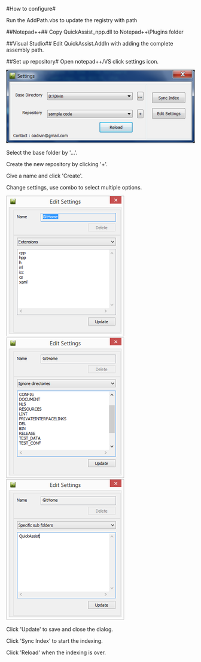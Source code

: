 #How to configure#

Run the AddPath.vbs to update the registry with path

##Notepad++##
Copy QuickAssist_npp.dll to Notepad++\Plugins folder 

##Visual Studio##
Edit QuickAssist.AddIn with adding the complete assembly path.

##Set up repository#
Open notepad++/VS click settings icon.
<div style="img-align:center"><img src ="screenshots/settings.png" /></div>

Select the base folder by '...'.

Create the new repository by clicking '+'.

Give a name and click 'Create'.

Change settings, use combo to select multiple options.
<div style="img-align:center"><img src ="screenshots/Settings_ext.png" /></div>

<div style="img-align:center"><img src ="screenshots/Settings_ignore.png" /></div>

<div style="img-align:center"><img src ="screenshots/Settings_SpecificSub.png" /></div>

Click 'Update' to save and close the dialog.

Click 'Sync Index' to start the indexing.

Click 'Reload' when the indexing is over.
